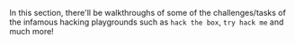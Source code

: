 In this section, there'll be walkthroughs of some of the challenges/tasks of the infamous hacking playgrounds such as `hack the box`, `try hack me` and much more!